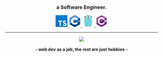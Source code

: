 
<h3 align="center">a Software Engineer.</h3>


<p align="center">
  <a href="https://expressjs.com" target="_blank" rel="noreferrer">
    <img src="https://raw.githubusercontent.com/devicons/devicon/master/icons/typescript/typescript-original.svg" alt="express" width="40" height="40"/> 
  </a>
  
  <a href="https://expressjs.com" target="_blank" rel="noreferrer">
    <img src="https://raw.githubusercontent.com/devicons/devicon/master/icons/cplusplus/cplusplus-original.svg" alt="express" width="40" height="40"/> 
  </a>
  
  <a href="https://expressjs.com" target="_blank" rel="noreferrer">
    <img src="https://raw.githubusercontent.com/devicons/devicon/master/icons/go/go-original.svg" alt="express" width="40" height="40"/> 
  </a>

  <a href="https://expressjs.com" target="_blank" rel="noreferrer">
    <img src="https://raw.githubusercontent.com/devicons/devicon/master/icons/csharp/csharp-original.svg" alt="express" width="40" height="40"/> 
  </a>
  
<!--   <p align="center"> - currently learning rust - </p> -->
</p> 

<hr/>
<p align="center">
  <a href="https://discord.com/invite/BNAbP45e">
   <img width="300" src="https://discord.c99.nl/widget/theme-4/325386201697615882.png"/>
  </a>
  <br/> 
  <p align="center"><b>- web dev as a job, the rest are just hobbies -</b> </p>
</p>
<!-- <p align="center">
  <img align="left" src="https://github-readme-stats.vercel.app/api/top-langs?username=frastio10&show_icons=true&locale=en&layout=compact" alt="frastio10" />
  <img align="center" src="https://github-readme-stats.vercel.app/api?username=frastio10&show_icons=true&locale=en" width="415px" alt="frastio10" />


</p>
 -->
